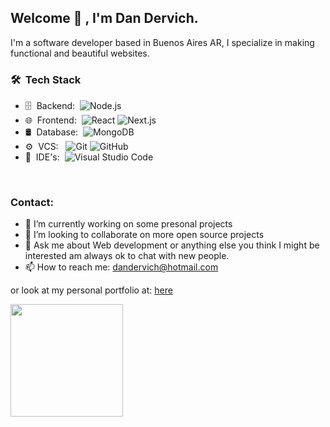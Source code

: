 <h2> Welcome 👋 , I'm Dan Dervich.</h2>

I'm a software developer based in Buenos Aires AR, I specialize in making functional and beautiful websites.

<h3> 🛠 &nbsp;Tech Stack</h3>

- 🗄 &nbsp;Backend:&nbsp;
  ![Node.js](https://img.shields.io/badge/-Node.js-0A1A2F?style=flat&logo=node.js)
- 🌐 &nbsp;Frontend:&nbsp;
  ![React](https://img.shields.io/badge/-React-0A1A2F?style=flat&logo=react)
  ![Next.js](https://img.shields.io/badge/-Next.js-0A1A2F?style=flat&logo=next.js)
- 🛢 &nbsp;Database:&nbsp;
  ![MongoDB](https://img.shields.io/badge/-MongoDB-0A1A2F?style=flat&logo=mongodb)
- ⚙️ &nbsp;VCS: &nbsp;
  ![Git](https://img.shields.io/badge/-Git-0A1A2F?style=flat&logo=git)
  ![GitHub](https://img.shields.io/badge/-GitHub-0A1A2F?style=flat&logo=github)
- 🔧 &nbsp;IDE's:&nbsp;
  ![Visual Studio Code](https://img.shields.io/badge/-Visual%20Studio%20Code-0A1A2F?style=flat&logo=visual-studio-code&logoColor=007ACC)

<br/>

<h3> Contact:</h3>

- 🔭 I’m currently working on some presonal projects
- 👯 I’m looking to collaborate on more open source projects
- 💬 Ask me about Web development or anything else you think I might be interested am always ok to chat with new people.
- 📫 How to reach me: dandervich@hotmail.com

or look at my personal portfolio at: <a href="https://portfolio-dan-dervich.vercel.app/"> here </a>

<a href="https://github.com/dan-dervich">
    <img height="180em" src="https://github-readme-stats.vercel.app/api?username=dan-dervich&show_icons=true&card_width=400&hide_border=true&title_color=f4f4f4&icon_color=00d8fd&bg_color=0A1A2F&text_color=a3a8c3&hide=contribs" />
</a>
